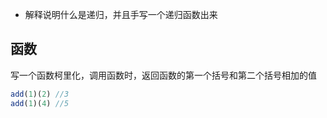 - 解释说明什么是递归，并且手写一个递归函数出来

## 函数
写一个函数柯里化，调用函数时，返回函数的第一个括号和第二个括号相加的值
```js
add(1)(2) //3
add(1)(4) //5
```

